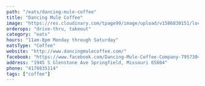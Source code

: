 ```yaml
---
path: "/eats/dancing-mule-coffee"
title: "Dancing Mule Coffee"
image: "https://res.cloudinary.com/tpage99/image/upload/v1586830151/local417eats/local417eatslogo.png"
orderops: "drive-thru, takeout"
category: "eats"
hours: "11am-8pm Monday through Saturday"
eatsType: "Coffee"
website: "http://www.dancingmulecoffee.com/"
facebook: "https://www.facebook.com/Dancing-Mule-Coffee-Company-79573042736"
address: "1945 S Glenstone Ave Springfield, Missouri 65804"
phone: "4178835114"
tags: ["coffee"]
---
```

